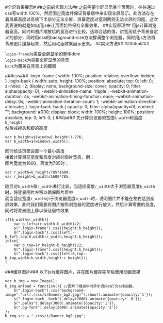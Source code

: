 #全屏效果展示#
##之前的实现方法##
之前需要全屏显示某个页面时，往往通过css写width:100%，然后固定高度并保证背景居中来实现全屏显示。此方法存在着屏幕高度过高啧下半部分无法全屏，屏幕宽度过宽则两侧无法全屏的问题。这次我要说的就是如何用js来让页面始终保持全屏效果。
##实现原理##
用js计算浏览器宽高，同时和图片缩放后的宽高进行比较，选取合适的值，讲宽高赋予背景自定义的部分，同时用css的background-size方法撑满整个浏览器，同时用js方法将背景图片缓存起来，然后用动画效果展示出来。
##实现方法##
###html###
    <div class="login-frame" style="">
       <div class="login-back" style="">
         <div class="back" style=""></div>
       </div>
    </div>
`login-frame`为需要全屏显示的整体dom  
`login-back`为需要全屏显示的背景  
`back`为覆盖在背景上的朦层

###css###
    .login-frame {
        width: 100%;
        position: relative;
        overflow: hidden;
    }
    .login-back {
        width: auto;
        height: 100%;
        position: absolute;
        top: 0;
        left: 0;
        z-index: -2;
        display: none;
        background-size: cover;
        opacity: 0;
        filter: alpha(opacity=0);
        -webkit-animation-name: 'ripple';
        -webkit-animation-duration: 4s;
        -webkit-animation-timing-function: ease;
        -webkit-animation-delay: 0s;
        -webkit-animation-iteration-count: 1;
        -webkit-animation-direction: alternate;
    }
    .login-back .back {
        opacity: 0;
        filter: alpha(opacity=0);
        content: "";
        background: #000;
        display: block;
        width: 100%;
        height: 100%;
        position: absolute;
        top: 0;
        left: 0;
    }
###js###
先计算浏览器的宽度`b_width`和高度`b_height`  
然后减掉头和脚的高度  

    var b_height=$(window).height()-276;
    var b_width=$(window).width(); 
同时给该页面设置一个最小高度  
接着计算目前宽度和高度对应的图片宽高，例：  
图片宽度为1600，高度为785时：  

    var r_width=b_height/785*1600;
    var r_height=b_width/1600*785;
随后对`b_width`和`r_width`进行比较，当适应宽度`r_width`大于浏览器宽度`b_width`时，将背景图片左移以确保图片居中  
而当适应宽度`r_width`小于浏览器宽度`b_width`时，说明图片并不能在左右达到全屏效果，此时我们需要将图片按照浏览器的宽度进行放大，然后计算需要的高度，同时将背景图上移以保证居中效果  

    if(b_width<r_width){
    	var b_left=(r_width-b_width)/2;
    	$(".login-frame").css({height:b_height});
    	$(".login-back").css({left:-b_left,top:0,width:r_width,height:b_height});    	 
    }else{
    	var b_top=(r_height-b_height)/2;
    	$(".login-frame").css({height:b_height});
    	$(".login-back").css({left:0,top:-b_top,width:b_width,height:r_height});
    }    
###缓存图片###
以下js为缓存图片，并在图片缓存完毕后使用动画效果  

    var b_img = new Image(); 
    b_img.onload = function(){ //图片下载完毕时异步调用callback函数。 
        $(".login-back").css("background-image","url(./css/i/Banner_bg2.jpg)").show().animate({opacity:'1'});        
        $(".login-back .back").delay(2000).animate({opacity:'.6'});
        $(".palms").delay(3000).animate({opacity:'1'});
        $(".bg-font").delay(3000).animate({opacity:'1'})
    }; 
    b_img.src = "./css/i/Banner_bg2.jpg";
